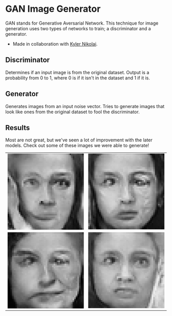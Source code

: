 # GAN Image Generator
GAN stands for Generative Aversarial Network.
This technique for image generation uses two types of networks to train; a discriminator and a generator.
- Made in collaboration with [Kyler Nikolai](https://www.linkedin.com/in/kylernikolai/).
## Discriminator
Determines if an input image is from the original dataset. Output is a probability from 0 to 1, where 0 is if it isn't in the dataset and 1 if it is.
## Generator
Generates images from an input noise vector. Tries to generate images that look like ones from the original dataset to fool the discriminator.
## Results
Most are not great, but we've seen a lot of improvement with the later models. Check out some of these images we were able to generate!

<table>
  <tr>
    <td><img src="face0.png" width="100%"/></td>
    <td><img src="face1.png" width="100%"/></td>
  </tr>
  <tr>
    <td><img src="face2.png" width="100%"/></td>
    <td><img src="face3.png" width="100%"/></td>
  </tr>
</table>